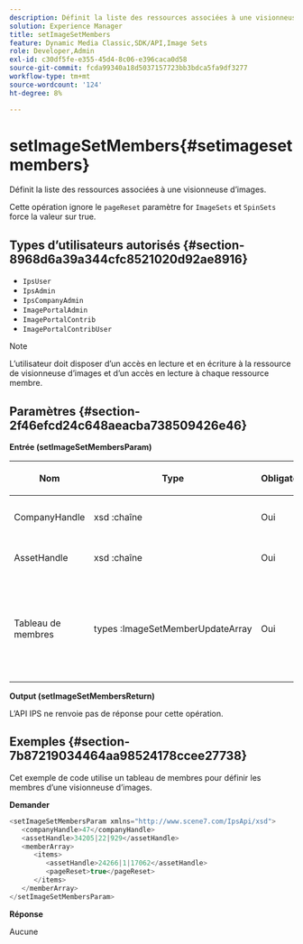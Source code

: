 ```yaml
---
description: Définit la liste des ressources associées à une visionneuse d’images.
solution: Experience Manager
title: setImageSetMembers
feature: Dynamic Media Classic,SDK/API,Image Sets
role: Developer,Admin
exl-id: c30df5fe-e355-45d4-8c06-e396caca0d58
source-git-commit: fcda99340a18d5037157723bb3bdca5fa9df3277
workflow-type: tm+mt
source-wordcount: '124'
ht-degree: 8%

---
```


# setImageSetMembers{#setimagesetmembers}

Définit la liste des ressources associées à une visionneuse d’images.

Cette opération ignore le `pageReset` paramètre for `ImageSets` et `SpinSets` force la valeur sur true.

## Types d’utilisateurs autorisés {#section-8968d6a39a344cfc8521020d92ae8916}

* `IpsUser`
* `IpsAdmin`
* `IpsCompanyAdmin`
* `ImagePortalAdmin`
* `ImagePortalContrib`
* `ImagePortalContribUser`

>[!NOTE]
>
>L’utilisateur doit disposer d’un accès en lecture et en écriture à la ressource de visionneuse d’images et d’un accès en lecture à chaque ressource membre.

## Paramètres {#section-2f46efcd24c648aeacba738509426e46}

**Entrée (setImageSetMembersParam)**

<table id="table_0CBBB65BCEFD4125A4069A080DFC873A"> 
 <thead> 
  <tr> 
   <th colname="col1" class="entry"> <p>Nom </p> </th> 
   <th colname="col2" class="entry"> <p>Type </p> </th> 
   <th colname="col3" class="entry"> <p>Obligatoire </p> </th> 
   <th colname="col4" class="entry"> <p>Description </p> </th> 
  </tr> 
 </thead>
 <tbody> 
  <tr> 
   <td colname="col1"> <p><span class="codeph"><span class="varname"> CompanyHandle</span> </span> </p> </td> 
   <td colname="col2"> <p><span class="codeph"> xsd :chaîne</span> </p> </td> 
   <td colname="col3"> <p>Oui </p> </td> 
   <td colname="col4"> <p>Pseudo de l’entreprise. </p> </td> 
  </tr> 
  <tr> 
   <td colname="col1"> <span class="codeph"><span class="varname"> AssetHandle</span> </span> </td> 
   <td colname="col2"> <span class="codeph"> xsd :chaîne</span> </td> 
   <td colname="col3"> Oui </td> 
   <td colname="col4"> Poignée de visionneuse d’images. </td> 
  </tr> 
  <tr> 
   <td colname="col1"> <span class="codeph"><span class="varname"> Tableau de membres</span> </span> </td> 
   <td colname="col2"> <span class="codeph"> types :ImageSetMemberUpdateArray</span> </td> 
   <td colname="col3"> Oui </td> 
   <td colname="col4"> Tableau des membres de la ressource appartenant à la visionneuse d’images. </td> 
  </tr> 
 </tbody> 
</table>

**Output (setImageSetMembersReturn)**

L’API IPS ne renvoie pas de réponse pour cette opération.

## Exemples {#section-7b87219034464aa98524178ccee27738}

Cet exemple de code utilise un tableau de membres pour définir les membres d’une visionneuse d’images.

**Demander**

```java
<setImageSetMembersParam xmlns="http://www.scene7.com/IpsApi/xsd">
   <companyHandle>47</companyHandle>
   <assetHandle>34205|22|929</assetHandle>
   <memberArray>
      <items>
         <assetHandle>24266|1|17062</assetHandle>
         <pageReset>true</pageReset>
      </items>
   </memberArray>
</setImageSetMembersParam>
```

**Réponse**

Aucune
